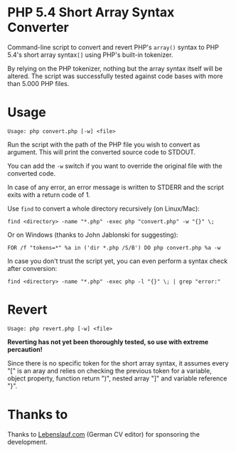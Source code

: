 PHP 5.4 Short Array Syntax Converter
================================

Command-line script to convert and revert PHP's `array()` syntax to PHP 5.4's short array syntax`[]` using PHP's built-in tokenizer.

By relying on the PHP tokenizer, nothing but the array syntax itself will be altered. The script was successfully tested against code bases with more than 5.000 PHP files.


Usage
================================

    Usage: php convert.php [-w] <file>

    
Run the script with the path of the PHP file you wish to convert as argument. This will print the converted source code to STDOUT. 
    
You can add the `-w` switch if you want to override the original file with the converted code.
    
In case of any error, an error message is written to STDERR and the script exits with a return code of 1.

Use `find` to convert a whole directory recursively (on Linux/Mac):

    find <directory> -name "*.php" -exec php "convert.php" -w "{}" \;

Or on Windows (thanks to John Jablonski for suggesting):

    FOR /f "tokens=*" %a in ('dir *.php /S/B') DO php convert.php %a -w
    
In case you don't trust the script yet, you can even perform a syntax check after conversion:

    find <directory> -name "*.php" -exec php -l "{}" \; | grep "error:"

Revert
================================

    Usage: php revert.php [-w] <file>

**Reverting has not yet been thoroughly tested, so use with extreme percaution!**

Since there is no specific token for the short array syntax, it assumes every "[" is an aray and relies on checking the previous token for a variable, object property, function return ")", nested array "]" and variable reference "}".


Thanks to
================================
Thanks to [Lebenslauf.com](https://lebenslauf.com) (German CV editor) for sponsoring the development.
